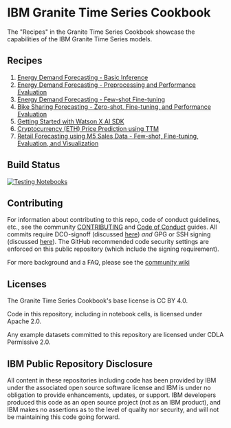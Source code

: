# IBM Granite Time Series Cookbook

The "Recipes" in the Granite Time Series Cookbook showcase the capabilities of
the IBM Granite Time Series models.

## Recipes

1. [Energy Demand Forecasting - Basic Inference](recipes/Time_Series/Time_Series_Getting_Started.ipynb)
2. [Energy Demand Forecasting - Preprocessing and Performance Evaluation](recipes/Time_Series/Preprocessor_Use_and_Performance_Evaluation.ipynb)
3. [Energy Demand Forecasting - Few-shot Fine-tuning](recipes/Time_Series/Few-shot_Finetuning_and_Evaluation.ipynb)
4. [Bike Sharing Forecasting - Zero-shot, Fine-tuning, and Performance Evaluation](recipes/Time_Series/Bike_Sharing_Finetuning_with_Exogenous.ipynb)
5. [Getting Started with Watson X AI SDK](recipes/Time_Series/Getting_Started_with_WatsonX_AI_SDK.ipynb)
6. [Cryptocurrency (ETH) Price Prediction using TTM](recipes/Time_Series/Ethereum_Price_Prediction_Using_TTM.ipynb)
7. [Retail Forecasting using M5 Sales Data - Few-shot, Fine-tuning, Evaluation, and Visualization](recipes/Retail_Forecasting/M5_retail_sales_forecasting.ipynb)

## Build Status

<a href="https://github.com/ibm-granite-community/granite-timeseries-cookbook/actions/workflows/notebooks.yaml">
  <img src="https://github.com/ibm-granite-community/granite-timeseries-cookbook/actions/workflows/notebooks.yaml/badge.svg" alt="Testing Notebooks">
</a>

## Contributing

For information about contributing to this repo, code of conduct guidelines, etc., see the community [CONTRIBUTING][CG] and [Code of Conduct][CoC] guides.  All commits require DCO-signoff (discussed [here][CG-legal]) _and_ GPG or SSH signing (discussed [here][CG-signing]).  The GitHub recommended code security settings are enforced on this public repository (which include the signing requirement).

For more background and a FAQ, please see the [community wiki](https://github.com/ibm-granite-community/community/wiki)

## Licenses

The Granite Time Series Cookbook's base license is CC BY 4.0.

Code in this repository, including in notebook cells, is licensed under Apache 2.0.

Any example datasets committed to this repository are licensed under CDLA Permissive 2.0.

## IBM Public Repository Disclosure

All content in these repositories including code has been provided by IBM under the associated open source software license and IBM is under no obligation to provide enhancements, updates, or support. IBM developers produced this code as an open source project (not as an IBM product), and IBM makes no assertions as to the level of quality nor security, and will not be maintaining this code going forward.

[CoC]: https://github.com/ibm-granite-community/community/blob/main/CODE_OF_CONDUCT.md
[CG]: https://github.com/ibm-granite-community/community/blob/main/CONTRIBUTING.md
[CG-legal]: https://github.com/ibm-granite-community/community/blob/main/CONTRIBUTING.md#legal
[CG-signing]: https://github.com/ibm-granite-community/community/blob/main/CONTRIBUTING.md#signing-commits
